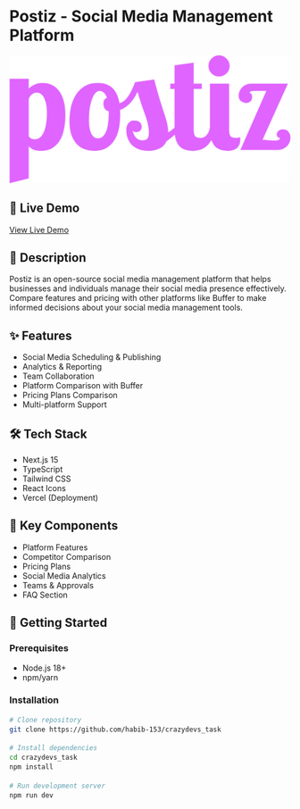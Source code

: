 # Postiz - Social Media Management Platform

![Postiz Banner](src/assets/postiz.png)

## 🔗 Live Demo
[View Live Demo](https://postiz-sand.vercel.app/)

## 📝 Description
Postiz is an open-source social media management platform that helps businesses and individuals manage their social media presence effectively. Compare features and pricing with other platforms like Buffer to make informed decisions about your social media management tools.

## ✨ Features
- Social Media Scheduling & Publishing
- Analytics & Reporting
- Team Collaboration
- Platform Comparison with Buffer
- Pricing Plans Comparison
- Multi-platform Support

## 🛠️ Tech Stack
- Next.js 15
- TypeScript
- Tailwind CSS
- React Icons
- Vercel (Deployment)

## 🎯 Key Components
- Platform Features
- Competitor Comparison
- Pricing Plans
- Social Media Analytics
- Teams & Approvals
- FAQ Section

## 🚀 Getting Started

### Prerequisites
- Node.js 18+ 
- npm/yarn

### Installation
```bash
# Clone repository
git clone https://github.com/habib-153/crazydevs_task

# Install dependencies
cd crazydevs_task
npm install

# Run development server
npm run dev